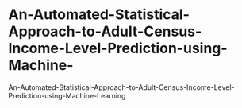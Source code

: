 # An-Automated-Statistical-Approach-to-Adult-Census-Income-Level-Prediction-using-Machine-
An-Automated-Statistical-Approach-to-Adult-Census-Income-Level-Prediction-using-Machine-Learning
